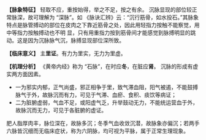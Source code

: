 **【脉象特征】**
轻取不应，重按始得，举之不足，按之有余。
沉脉显现的部位较正常脉深，故可理解为 “深脉”。如 《脉诀汇辨》云：“沉行筋骨，如水投石。”其脉象特点是脉管搏动的部位在皮肉之下靠近筋骨之处，因此用轻指力按触不能察觉，用中等指力按触搏动也不明
显，只有用重指力按到筋骨间才能感觉到脉搏明显的跳动。这是因为沉脉脉气沉，脉搏显现部位深所致。

**【临床意义】**
主**里证**。有力为里实，无力为里虚。

**【机理分析】**
《黄帝内经》称为 “石脉”，在时应**冬**，在脏应**肾**。
沉脉的形成有虚实两方面因素。
- 一为邪实内郁，正气尚盛，邪正相争于里，致气滞血阻，阳气被遏，不能鼓搏脉气于外，故脉沉而有力，可见于气滞、血瘀、食积、痰饮等病证；
- 二为脏腑虚弱，气血不足，或阳虚气乏，升举鼓动无力，不能统运营血于外，故脉沉而无力，可见于各脏腑的虚证。

肥人脂厚肉丰，脉位深在，故脉多沉；冬季气血收敛沉潜，故脉象亦偏沉；若两手六脉皆沉细而无临床症状，称为六阴脉，均可视为平脉，属于正常生理现象。